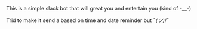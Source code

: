 This is a simple slack bot that will great you and entertain you (kind of -__-)

Trid to make it send a based on time and date reminder but ¯_(ツ)_/¯